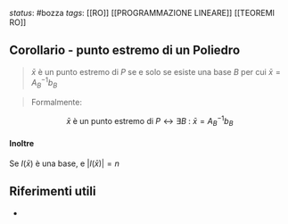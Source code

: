 *status*: #bozza 
*tags*: [[RO]] [[PROGRAMMAZIONE LINEARE]] [[TEOREMI RO]]

## Corollario - punto estremo di un Poliedro
> $\bar{x}$ è un punto estremo di $P$ se e solo se esiste una base $B$ per cui $\bar{x}=A_{B}^{-1}b_{B}$

> Formalmente:

$$
\bar{x}\ \text{è un punto estremo di}\ P \leftrightarrow \exists B\ :\ \bar{x}=A_{B}^{-1}b_{B}
$$

#### Inoltre
Se $I(\bar{x})$ è una base, e $|I(\bar{x})|=n$ 
## Riferimenti utili

* 